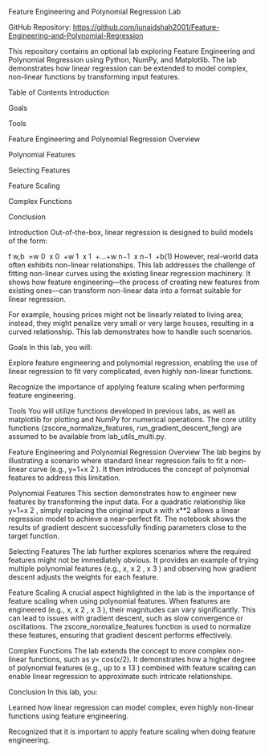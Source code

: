 Feature Engineering and Polynomial Regression Lab

GitHub Repository: https://github.com/junaidshah2001/Feature-Engineering-and-Polynomial-Regression

This repository contains an optional lab exploring Feature Engineering and Polynomial Regression using Python, NumPy, and Matplotlib. The lab demonstrates how linear regression can be extended to model complex, non-linear functions by transforming input features.

Table of Contents
Introduction

Goals

Tools

Feature Engineering and Polynomial Regression Overview

Polynomial Features

Selecting Features

Feature Scaling

Complex Functions

Conclusion

Introduction
Out-of-the-box, linear regression is designed to build models of the form:

f 
w,b
​
 =w 
0
​
 x 
0
​
 +w 
1
​
 x 
1
​
 +...+w 
n−1
​
 x 
n−1
​
 +b(1)
However, real-world data often exhibits non-linear relationships. This lab addresses the challenge of fitting non-linear curves using the existing linear regression machinery. It shows how feature engineering—the process of creating new features from existing ones—can transform non-linear data into a format suitable for linear regression.

For example, housing prices might not be linearly related to living area; instead, they might penalize very small or very large houses, resulting in a curved relationship. This lab demonstrates how to handle such scenarios.

Goals
In this lab, you will:

Explore feature engineering and polynomial regression, enabling the use of linear regression to fit very complicated, even highly non-linear functions.

Recognize the importance of applying feature scaling when performing feature engineering.

Tools
You will utilize functions developed in previous labs, as well as matplotlib for plotting and NumPy for numerical operations. The core utility functions (zscore_normalize_features, run_gradient_descent_feng) are assumed to be available from lab_utils_multi.py.

Feature Engineering and Polynomial Regression Overview
The lab begins by illustrating a scenario where standard linear regression fails to fit a non-linear curve (e.g., y=1+x 
2
 ). It then introduces the concept of polynomial features to address this limitation.

Polynomial Features
This section demonstrates how to engineer new features by transforming the input data. For a quadratic relationship like y=1+x 
2
 , simply replacing the original input x with x**2 allows a linear regression model to achieve a near-perfect fit. The notebook shows the results of gradient descent successfully finding parameters close to the target function.

Selecting Features
The lab further explores scenarios where the required features might not be immediately obvious. It provides an example of trying multiple polynomial features (e.g., x, x 
2
 , x 
3
 ) and observing how gradient descent adjusts the weights for each feature.

Feature Scaling
A crucial aspect highlighted in the lab is the importance of feature scaling when using polynomial features. When features are engineered (e.g., x, x 
2
 , x 
3
 ), their magnitudes can vary significantly. This can lead to issues with gradient descent, such as slow convergence or oscillations. The zscore_normalize_features function is used to normalize these features, ensuring that gradient descent performs effectively.

Complex Functions
The lab extends the concept to more complex non-linear functions, such as y=
cos(x/2). It demonstrates how a higher degree of polynomial features (e.g., up to x 
13
 ) combined with feature scaling can enable linear regression to approximate such intricate relationships.

Conclusion
In this lab, you:

Learned how linear regression can model complex, even highly non-linear functions using feature engineering.

Recognized that it is important to apply feature scaling when doing feature engineering.
